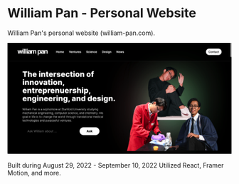 # William Pan - Personal Website

William Pan's personal website (william-pan.com). 

![William Pan's Website](/src/assets/github.png)

Built during August 29, 2022 - September 10, 2022
Utilized React, Framer Motion, and more.


